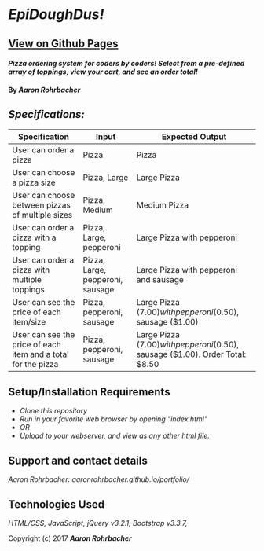 # _EpiDoughDus!_
## [View on Github Pages](https://aaronrohrbacher.github.io/epiDoughDus/)

#### _Pizza ordering system for coders by coders! Select from a pre-defined array of toppings, view your cart, and see an order total!_

#### By _**Aaron Rohrbacher**_

## _Specifications:_

| Specification                                                 | Input                            | Expected Output                                                                 |
|---------------------------------------------------------------|----------------------------------|---------------------------------------------------------------------------------|
| User can order a pizza                                        | Pizza                            | Pizza                                                                           |
| User can choose a pizza size                                  | Pizza, Large                     | Large Pizza                                                                     |
| User can choose between pizzas of multiple sizes              | Pizza, Medium                    | Medium Pizza                                                                    |
| User can order a pizza with a topping                         | Pizza, Large, pepperoni          | Large Pizza with pepperoni                                                      |
| User can order a pizza with multiple toppings                 | Pizza, Large, pepperoni, sausage | Large Pizza with pepperoni and sausage                                          |
| User can see the price of each item/size                      | Pizza, pepperoni, sausage        | Large Pizza ($7.00) with pepperoni ($0.50), sausage ($1.00)                     |
| User can see the price of each item and a total for the pizza | Pizza, pepperoni, sausage        | Large Pizza ($7.00) with pepperoni ($0.50), sausage ($1.00). Order Total: $8.50 |

## Setup/Installation Requirements

* _Clone this repository_
* _Run in your favorite web browser by opening "index.html"_
* _OR_
* _Upload to your webserver, and view as any other html file._


## Support and contact details

_Aaron Rohrbacher: aaronrohrbacher.github.io/portfolio/_

## Technologies Used

_HTML/CSS, JavaScript, jQuery v3.2.1, Bootstrap v3.3.7,_

Copyright (c) 2017 **_Aaron Rohrbacher_**
